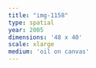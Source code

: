 ```yaml
---
title: "img-1158"
type: spatial
year: 2005
dimensions: '48 x 40'
scale: xlarge
medium: 'oil on canvas'
---
```

